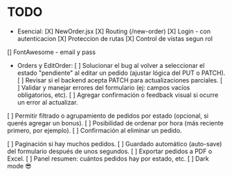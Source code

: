 # TODO

-  Esencial:
[X] NewOrder.jsx
[X] Routing (/new-order)
[X] Login - con autenticacion
[X] Proteccion de rutas
[X] Control de vistas segun rol

[] FontAwesome - email y pass

-  Orders y EditOrder:
[ ] Solucionar el bug al volver a seleccionar el estado "pendiente" al editar un pedido (ajustar lógica del PUT o PATCH).
[ ] Revisar si el backend acepta PATCH para actualizaciones parciales.
[ ] Validar y manejar errores del formulario (ej: campos vacíos obligatorios, etc).
[ ] Agregar confirmación o feedback visual si ocurre un error al actualizar.

[ ] Permitir filtrado o agrupamiento de pedidos por estado (opcional, si querés agregar un bonus).
[ ] Posibilidad de ordenar por hora (más reciente primero, por ejemplo).
[ ] Confirmación al eliminar un pedido.

[ ] Paginación si hay muchos pedidos.
[ ] Guardado automático (auto-save) del formulario después de unos segundos.
[ ] Exportar pedidos a PDF o Excel.
[ ] Panel resumen: cuántos pedidos hay por estado, etc.
[ ] Dark mode 😎